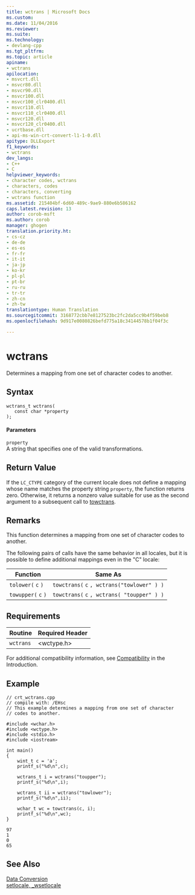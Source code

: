 ```yaml
---
title: wctrans | Microsoft Docs
ms.custom: 
ms.date: 11/04/2016
ms.reviewer: 
ms.suite: 
ms.technology:
- devlang-cpp
ms.tgt_pltfrm: 
ms.topic: article
apiname:
- wctrans
apilocation:
- msvcrt.dll
- msvcr80.dll
- msvcr90.dll
- msvcr100.dll
- msvcr100_clr0400.dll
- msvcr110.dll
- msvcr110_clr0400.dll
- msvcr120.dll
- msvcr120_clr0400.dll
- ucrtbase.dll
- api-ms-win-crt-convert-l1-1-0.dll
apitype: DLLExport
f1_keywords:
- wctrans
dev_langs:
- C++
- C
helpviewer_keywords:
- character codes, wctrans
- characters, codes
- characters, converting
- wctrans function
ms.assetid: 215404bf-6d60-489c-9ae9-880e6b586162
caps.latest.revision: 13
author: corob-msft
ms.author: corob
manager: ghogen
translation.priority.ht:
- cs-cz
- de-de
- es-es
- fr-fr
- it-it
- ja-jp
- ko-kr
- pl-pl
- pt-br
- ru-ru
- tr-tr
- zh-cn
- zh-tw
translationtype: Human Translation
ms.sourcegitcommit: 3168772cbb7e8127523bc2fc2da5cc9b4f59beb8
ms.openlocfilehash: 9d917e0080826befd775a18c34144578b1f04f3c

---
```

# wctrans
Determines a mapping from one set of character codes to another.  
  
## Syntax  
  
```  
wctrans_t wctrans(  
   const char *property   
);  
```  
  
#### Parameters  
 `property`  
 A string that specifies one of the valid transformations.  
  
## Return Value  
 If the `LC_CTYPE` category of the current locale does not define a mapping whose name matches the property string `property`, the function returns zero. Otherwise, it returns a nonzero value suitable for use as the second argument to a subsequent call to [towctrans](../../c-runtime-library/reference/towctrans.md).  
  
## Remarks  
 This function determines a mapping from one set of character codes to another.  
  
 The following pairs of calls have the same behavior in all locales, but it is possible to define additional mappings even in the "C" locale:  
  
|Function|Same As|  
|--------------|-------------|  
|`tolower(`  `c`  `)`|`towctrans(`  `c` `, wctrans("towlower" ) )`|  
|`towupper(`  `c`  `)`|`towctrans(`  `c` `, wctrans( "toupper" ) )`|  
  
## Requirements  
  
|Routine|Required Header|  
|-------------|---------------------|  
|`wctrans`|\<wctype.h>|  
  
 For additional compatibility information, see [Compatibility](../../c-runtime-library/compatibility.md) in the Introduction.  
  
## Example  
  
```  
// crt_wctrans.cpp  
// compile with: /EHsc  
// This example determines a mapping from one set of character  
// codes to another.   
  
#include <wchar.h>  
#include <wctype.h>  
#include <stdio.h>  
#include <iostream>  
  
int main()   
{  
    wint_t c = 'a';  
    printf_s("%d\n",c);  
  
    wctrans_t i = wctrans("toupper");  
    printf_s("%d\n",i);  
  
    wctrans_t ii = wctrans("towlower");  
    printf_s("%d\n",ii);  
  
    wchar_t wc = towctrans(c, i);  
    printf_s("%d\n",wc);  
}  
```  
  
```Output  
97  
1  
0  
65  
```  
  
## See Also  
 [Data Conversion](../../c-runtime-library/data-conversion.md)   
 [setlocale, _wsetlocale](../../c-runtime-library/reference/setlocale-wsetlocale.md)


<!--HONumber=Jan17_HO1-->


